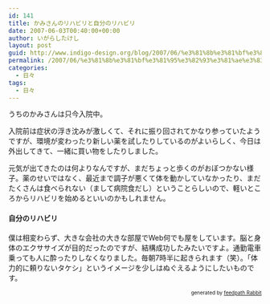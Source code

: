 ```yaml
---
id: 141
title: かみさんのリハビリと自分のリハビリ
date: 2007-06-03T00:40:00+00:00
author: いがらしたけし
layout: post
guid: http://www.indigo-design.org/blog/2007/06/%e3%81%8b%e3%81%bf%e3%81%95%e3%82%93%e3%81%ae%e3%83%aa%e3%83%8f%e3%83%93%e3%83%aa%e3%81%a8%e8%87%aa%e5%88%86%e3%81%ae%e3%83%aa%e3%83%8f%e3%83%93%e3%83%aa/
permalink: /2007/06/%e3%81%8b%e3%81%bf%e3%81%95%e3%82%93%e3%81%ae%e3%83%aa%e3%83%8f%e3%83%93%e3%83%aa%e3%81%a8%e8%87%aa%e5%88%86%e3%81%ae%e3%83%aa%e3%83%8f%e3%83%93%e3%83%aa/
categories:
  - 日々
tags:
  - 日々
---
```

うちのかみさんは只今入院中。

入院前は症状の浮き沈みが激しくて、それに振り回されてかなり参っていたようですが、環境が変わったり新しい薬を試したりしているのがよいらしく、今日は外出してきて、一緒に買い物をしたりしました。

元気が出てきたのは何よりなんですが、まだちょっと歩くのがおぼつかない様子。薬のせいではなく、最近まで調子が悪くて体を動かしていなかったり、まだたくさんは食べられない（まして病院食だし）ということらしいので、軽いところからリハビリを始めるといいのかもしれません。

#### 自分のリハビリ

僕は相変わらず、大きな会社の大きな部屋でWeb何でも屋をしています。脳と身体のエクササイズが目的だったのですが、結構成功したみたいですよ。通勤電車乗っても人に酔ったりしなくなりました。毎朝7時半に起きられます（笑）。「体力的に頼りないタケシ」というイメージを少しはぬぐえるようにしたいものです。

<!--feedpath info start-->

<div style="text-align: right;font-size: 10px">
  &nbsp;&nbsp;<span>generated by <a href="http://feedpath.jp" title="feedpath Rabbit" target="_blank">feedpath Rabbit</a></span>
</div>

<!--feedpath info end-->
